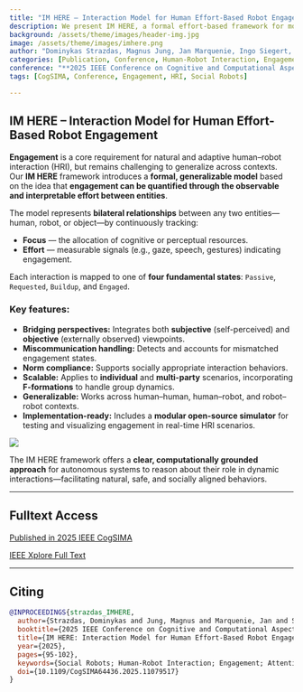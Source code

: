 ```yaml
---
title: "IM HERE – Interaction Model for Human Effort-Based Robot Engagement"
description: We present IM HERE, a formal effort-based framework for modeling engagement across human–robot, human–human, and robot–robot interaction. It captures relational dynamics, supports group interactions, and offers a modular implementation for real-world robotic systems.
background: /assets/theme/images/header-img.jpg
image: /assets/theme/images/imhere.png
author: "Dominykas Strazdas, Magnus Jung, Jan Marquenie, Ingo Siegert, Ayoub Al-Hamadi"
categories: [Publication, Conference, Human-Robot Interaction, Engagement]
conference: "**2025 IEEE Conference on Cognitive and Computational Aspects of Situation Management (CogSIMA)**"
tags: [CogSIMA, Conference, Engagement, HRI, Social Robots]

---
```


## IM HERE – Interaction Model for Human Effort-Based Robot Engagement

**Engagement** is a core requirement for natural and adaptive human–robot interaction (HRI), but remains challenging to generalize across contexts.  
Our **IM HERE** framework introduces a **formal, generalizable model** based on the idea that **engagement can be quantified through the observable and interpretable effort between entities**.

The model represents **bilateral relationships** between any two entities—human, robot, or object—by continuously tracking:
- **Focus** — the allocation of cognitive or perceptual resources.
- **Effort** — measurable signals (e.g., gaze, speech, gestures) indicating engagement.

Each interaction is mapped to one of **four fundamental states**:
`Passive`, `Requested`, `Buildup`, and `Engaged`.

### Key features:
- **Bridging perspectives:** Integrates both **subjective** (self-perceived) and **objective** (externally observed) viewpoints.
- **Miscommunication handling:** Detects and accounts for mismatched engagement states.
- **Norm compliance:** Supports socially appropriate interaction behaviors.
- **Scalable:** Applies to **individual** and **multi-party** scenarios, incorporating **F-formations** to handle group dynamics.
- **Generalizable:** Works across human–human, human–robot, and robot–robot contexts.
- **Implementation-ready:** Includes a **modular open-source simulator** for testing and visualizing engagement in real-time HRI scenarios.

![](/enabling/assets/theme/images/imhere.png)

The IM HERE framework offers a **clear, computationally grounded approach** for autonomous systems to reason about their role in dynamic interactions—facilitating natural, safe, and socially aligned behaviors.

---

## Fulltext Access  
[Published in 2025 IEEE CogSIMA](https://ieeexplore.ieee.org/xpl/conhome/11079407/proceeding)  

[IEEE Xplore Full Text](https://ieeexplore.ieee.org/abstract/document/11079517)

---

## Citing

```bibtex
@INPROCEEDINGS{strazdas_IMHERE,
  author={Strazdas, Dominykas and Jung, Magnus and Marquenie, Jan and Siegert, Ingo and Al-Hamadi, Ayoub},
  booktitle={2025 IEEE Conference on Cognitive and Computational Aspects of Situation Management (CogSIMA)}, 
  title={IM HERE: Interaction Model for Human Effort-Based Robot Engagement}, 
  year={2025},
  pages={95-102},
  keywords={Social Robots; Human-Robot Interaction; Engagement; Attention Estimation; F-formation; Autonomous Systems},
  doi={10.1109/CogSIMA64436.2025.11079517}
}
```
